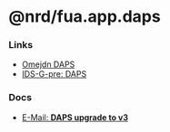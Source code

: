 # @nrd/fua.app.daps

### Links

- [Omejdn DAPS](https://github.com/International-Data-Spaces-Association/omejdn-daps)
- [IDS-G-pre: DAPS](https://github.com/International-Data-Spaces-Association/IDS-G-pre/tree/main/Components/IdentityProvider/DAPS)

### Docs

- [E-Mail: **DAPS upgrade to v3**](docs/daps_upgrade_to_v3.md)
